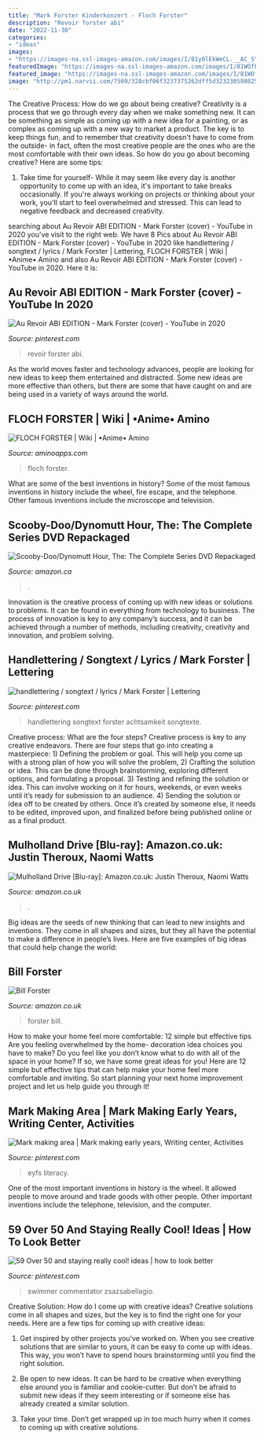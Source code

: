 ```yaml
---
title: "Mark Forster Kinderkonzert - Floch Forster"
description: "Revoir forster abi"
date: "2022-11-30"
categories:
- "ideas"
images:
- "https://images-na.ssl-images-amazon.com/images/I/81y0lEkWeCL.__AC_SY300_QL70_ML2_.jpg"
featuredImage: "https://images-na.ssl-images-amazon.com/images/I/81WOfbT3maL._AC_SL1285_.jpg"
featured_image: "https://images-na.ssl-images-amazon.com/images/I/81WOfbT3maL._AC_SL1285_.jpg"
image: "http://pm1.narvii.com/7509/328cbf06f3237375262dff5d3232305808251059r1-640-1020v2_uhq.jpg"
---
```



The Creative Process: How do we go about being creative?
Creativity is a process that we go through every day when we make something new. It can be something as simple as coming up with a new idea for a painting, or as complex as coming up with a new way to market a product. The key is to keep things fun, and to remember that creativity doesn't have to come from the outside- in fact, often the most creative people are the ones who are the most comfortable with their own ideas. So how do you go about becoming creative? Here are some tips: 
1) Take time for yourself- While it may seem like every day is another opportunity to come up with an idea, it's important to take breaks occasionally. If you're always working on projects or thinking about your work, you'll start to feel overwhelmed and stressed. This can lead to negative feedback and decreased creativity.

	

		
searching about Au Revoir ABI EDITION - Mark Forster (cover) - YouTube in 2020 you've visit to the right web. We have 8 Pics about Au Revoir ABI EDITION - Mark Forster (cover) - YouTube in 2020 like handlettering / songtext / lyrics / Mark Forster | Lettering, FLOCH FORSTER | Wiki | •Anime• Amino and also Au Revoir ABI EDITION - Mark Forster (cover) - YouTube in 2020. Here it is:
		
    
## Au Revoir ABI EDITION - Mark Forster (cover) - YouTube In 2020

<img loading=lazy src="https://i.pinimg.com/originals/f8/4b/eb/f84beb8889db65b1efaa579a8564d737.jpg" onerror="this.onerror=null;this.src='https://tse2.mm.bing.net/th?id=OIP.o_hjxIovoTi4ItFO3dFeiAHaFj&amp;pid=15.1';" alt="Au Revoir ABI EDITION - Mark Forster (cover) - YouTube in 2020">

_Source: pinterest.com_

>revoir forster abi. 

	

As the world moves faster and technology advances, people are looking for new ideas to keep them entertained and distracted. Some new ideas are more effective than others, but there are some that have caught on and are being used in a variety of ways around the world.

    
## FLOCH FORSTER | Wiki | •Anime• Amino

<img loading=lazy src="http://pm1.narvii.com/7509/328cbf06f3237375262dff5d3232305808251059r1-640-1020v2_uhq.jpg" onerror="this.onerror=null;this.src='https://tse3.mm.bing.net/th?id=OIP.L_CD7a_P2g5mjkyXc5tZFgHaLz&amp;pid=15.1';" alt="FLOCH FORSTER | Wiki | •Anime• Amino">

_Source: aminoapps.com_

>floch forster. 

	

What are some of the best inventions in history?
Some of the most famous inventions in history include the wheel, fire escape, and the telephone. Other famous inventions include the microscope and television.

    
## Scooby-Doo/Dynomutt Hour, The: The Complete Series DVD Repackaged

<img loading=lazy src="https://images-na.ssl-images-amazon.com/images/I/81y0lEkWeCL.__AC_SY300_QL70_ML2_.jpg" onerror="this.onerror=null;this.src='https://tse1.mm.bing.net/th?id=OIP.2q7NtyR-lmlCZNlzwJI8BgAAAA&amp;pid=15.1';" alt="Scooby-Doo/Dynomutt Hour, The: The Complete Series DVD Repackaged">

_Source: amazon.ca_

>. 

	

Innovation is the creative process of coming up with new ideas or solutions to problems. It can be found in everything from technology to business. The process of innovation is key to any company’s success, and it can be achieved through a number of methods, including creativity, creativity and innovation, and problem solving.

    
## Handlettering / Songtext / Lyrics / Mark Forster | Lettering

<img loading=lazy src="https://i.pinimg.com/originals/2d/4a/7b/2d4a7b8da48c07aed9d9964bf1da9123.jpg" onerror="this.onerror=null;this.src='https://tse1.mm.bing.net/th?id=OIP.TUMRS_diFow8Od3kY3TuHgHaJH&amp;pid=15.1';" alt="handlettering / songtext / lyrics / Mark Forster | Lettering">

_Source: pinterest.com_

>handlettering songtext forster achtsamkeit songtexte. 

	

Creative process: What are the four steps?
Creative process is key to any creative endeavors. There are four steps that go into creating a masterpiece: 1) Defining the problem or goal. This will help you come up with a strong plan of how you will solve the problem, 2) Crafting the solution or idea. This can be done through brainstorming, exploring different options, and formulating a proposal. 3) Testing and refining the solution or idea. This can involve working on it for hours, weekends, or even weeks until it’s ready for submission to an audience. 4) Sending the solution or idea off to be created by others. Once it’s created by someone else, it needs to be edited, improved upon, and finalized before being published online or as a final product.

    
## Mulholland Drive [Blu-ray]: Amazon.co.uk: Justin Theroux, Naomi Watts

<img loading=lazy src="https://images-na.ssl-images-amazon.com/images/I/81WOfbT3maL._AC_SL1285_.jpg" onerror="this.onerror=null;this.src='https://tse3.mm.bing.net/th?id=OIP.0J9Q2zbmx1yl9h9tcehWsQHaJd&amp;pid=15.1';" alt="Mulholland Drive [Blu-ray]: Amazon.co.uk: Justin Theroux, Naomi Watts">

_Source: amazon.co.uk_

>. 

	

Big ideas are the seeds of new thinking that can lead to new insights and inventions. They come in all shapes and sizes, but they all have the potential to make a difference in people’s lives. Here are five examples of big ideas that could help change the world: 

    
## Bill Forster

<img loading=lazy src="https://images-na.ssl-images-amazon.com/images/I/617jQ6lLTlL._SY300_.jpg" onerror="this.onerror=null;this.src='https://tse1.mm.bing.net/th?id=OIP.CVAAaY5coZg2YiiC_Z7aFgAAAA&amp;pid=15.1';" alt="Bill Forster">

_Source: amazon.co.uk_

>forster bill. 

	

How to make your home feel more comfortable: 12 simple but effective tips
Are you feeling overwhelmed by the home- decoration idea choices you have to make? Do you feel like you don’t know what to do with all of the space in your home? If so, we have some great ideas for you! Here are 12 simple but effective tips that can help make your home feel more comfortable and inviting. So start planning your next home improvement project and let us help guide you through it!

    
## Mark Making Area | Mark Making Early Years, Writing Center, Activities

<img loading=lazy src="https://i.pinimg.com/originals/63/b1/6a/63b16a0f944d195d390c83eb25c49c05.jpg" onerror="this.onerror=null;this.src='https://tse1.mm.bing.net/th?id=OIP.mEdLNlPMPXK8ZTB5LVK3bAHaJ4&amp;pid=15.1';" alt="Mark making area | Mark making early years, Writing center, Activities">

_Source: pinterest.com_

>eyfs literacy. 

	

One of the most important inventions in history is the wheel. It allowed people to move around and trade goods with other people. Other important inventions include the telephone, television, and the computer.

    
## 59 Over 50 And Staying Really Cool! Ideas | How To Look Better

<img loading=lazy src="https://i.pinimg.com/474x/0c/62/b0/0c62b01872b7d9d0d404ee685b196829--mark-foster-grey-hair.jpg" onerror="this.onerror=null;this.src='https://tse3.mm.bing.net/th?id=OIP.py1MZYP-rJTuzKBctQ7HKQHaKu&amp;pid=15.1';" alt="59 Over 50 and staying really cool! ideas | how to look better">

_Source: pinterest.com_

>swimmer commentator zsazsabellagio. 

	

Creative Solution: How do I come up with creative ideas?
Creative solutions come in all shapes and sizes, but the key is to find the right one for your needs. Here are a few tips for coming up with creative ideas:
1. Get inspired by other projects you’ve worked on. When you see creative solutions that are similar to yours, it can be easy to come up with ideas. This way, you won’t have to spend hours brainstorming until you find the right solution.

2. Be open to new ideas. It can be hard to be creative when everything else around you is familiar and cookie-cutter. But don’t be afraid to submit new ideas if they seem interesting or if someone else has already created a similar solution.

3. Take your time. Don’t get wrapped up in too much hurry when it comes to coming up with creative solutions.

